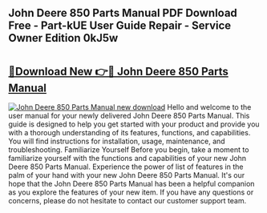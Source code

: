 ## John Deere 850 Parts Manual PDF Download Free - Part-kUE User Guide Repair - Service Owner Edition 0kJ5w

# <h2><a href="http://bc9456.oget.top/?id=John+Deere+850+Parts+Manual">🔗Download New 👉🔴 John Deere 850 Parts Manual</a></h2>

[![John Deere 850 Parts Manual new download](https://i.imgur.com/5g1atiW.png)](http://bc9456.oget.top/?id=John+Deere+850+Parts+Manual)
Hello and welcome to the user manual for your newly delivered John Deere 850 Parts Manual. This guide is designed to help you get started with your product and provide you with a thorough understanding of its features, functions, and capabilities. You will find instructions for installation, usage, maintenance, and troubleshooting. Familiarize Yourself Before you begin, take a moment to familiarize yourself with the functions and capabilities of your new John Deere 850 Parts Manual. Experience the power of list of features in the palm of your hand with your new John Deere 850 Parts Manual. It's our hope that the John Deere 850 Parts Manual has been a helpful companion as you explore the features of your new item. If you have any questions or concerns, please do not hesitate to contact our customer support team.
